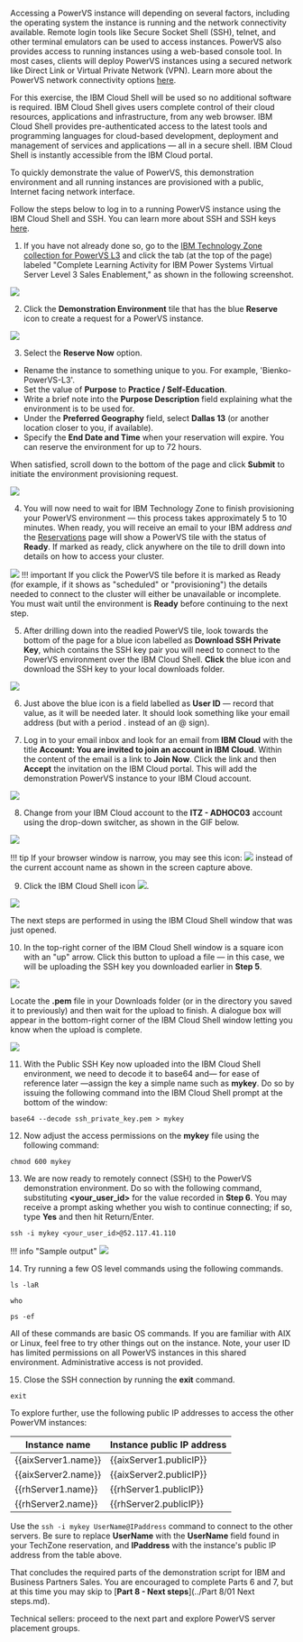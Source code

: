 Accessing a PowerVS instance will depending on several factors, including the operating system the instance is running and the network connectivity available. Remote login tools like Secure Socket Shell (SSH), telnet, and other terminal emulators can be used to access instances. PowerVS also provides access to running instances using a web-based console tool. In most cases, clients will deploy PowerVS instances using a secured network like Direct Link or Virtual Private Network (VPN). Learn more about the PowerVS network connectivity options <a href="https://cloud.ibm.com/docs/power-iaas?topic=power-iaas-about-virtual-server#public-private-networks" target="_blank">here</a>.

For this exercise, the IBM Cloud Shell will be used so no additional software is required. IBM Cloud Shell gives users complete control of their cloud resources, applications and infrastructure, from any web browser. IBM Cloud Shell provides pre-authenticated access to the latest tools and programming languages for cloud-based development, deployment and management of services and applications — all in a secure shell. IBM Cloud Shell is instantly accessible from the IBM Cloud portal.

To quickly demonstrate the value of PowerVS, this demonstration environment and all running instances are provisioned with a public, Internet facing network interface.

Follow the steps below to log in to a running PowerVS instance using the IBM Cloud Shell and SSH. You can learn more about SSH and SSH keys <a href="https://en.wikipedia.org/wiki/Secure_Shell" target="_blank">here</a>.


1. If you have not already done so, go to the <a href="https://techzone.ibm.com/collection/ibm-power-systems-virtual-server-level-3" target="_blank">IBM Technology Zone collection for PowerVS L3</a> and click the tab (at the top of the page) labeled "Complete Learning Activity for IBM Power Systems Virtual Server Level 3 Sales Enablement," as shown in the following screenshot.

![](_attachments/part5_step1.png)

2. Click the **Demonstration Environment** tile that has the blue **Reserve** icon to create a request for a PowerVS instance.

![](_attachments/part5_step2.png)

3. Select the **Reserve Now** option.

- Rename the instance to something unique to you. For example, 'Bienko-PowerVS-L3'.
- Set the value of **Purpose** to **Practice / Self-Education**.
- Write a brief note into the **Purpose Description** field explaining what the environment is to be used for.
- Under the **Preferred Geography** field, select **Dallas 13** (or another location closer to you, if available).
- Specify the **End Date and Time** when your reservation will expire. You can reserve the environment for up to 72 hours.

When satisfied, scroll down to the bottom of the page and click **Submit** to initiate the environment provisioning request.

![](_attachments/part5_step3.png)

4. You will now need to wait for IBM Technology Zone to finish provisioning your PowerVS environment — this process takes approximately 5 to 10 minutes. When ready, you will receive an email to your IBM address _and_ the <a href="https://techzone.ibm.com/my/reservations" target="_blank">Reservations</a> page will show a PowerVS tile with the status of **Ready**. If marked as ready, click anywhere on the tile to drill down into details on how to access your cluster.

![](_attachments/part5_step4.png)
!!! important
    If you click the PowerVS tile before it is marked as Ready (for example, if it shows as "scheduled" or "provisioning") the details needed to connect to the cluster will either be unavailable or incomplete. You must wait until the environment is **Ready** before continuing to the next step.

5. After drilling down into the readied PowerVS tile, look towards the bottom of the page for a blue icon labelled as **Download SSH Private Key**, which contains the SSH key pair you will need to connect to the PowerVS environment over the IBM Cloud Shell. **Click** the blue icon and download the SSH key to your local downloads folder.

![](_attachments/part5_step5.png)

6. Just above the blue icon is a field labelled as **User ID** — record that value, as it will be needed later. It should look something like your email address (but with a period . instead of an @ sign).

7. Log in to your email inbox and look for an email from **IBM Cloud** with the title **Account: You are invited to join an account in IBM Cloud**. Within the content of the email is a link to **Join Now**. Click the link and then **Accept** the invitation on the IBM Cloud portal. This will add the demonstration PowerVS instance to your IBM Cloud account.

![](_attachments/part5_step7.png)

8. Change from your IBM Cloud account to the **ITZ - ADHOC03** account using the drop-down switcher, as shown in the GIF below.

![](_attachments/SwitchAccounts-final.gif)

!!! tip
    If your browser window is narrow, you may see this icon: ![](_attachments/SwitchAccountsIcon.png) instead of the current account name as shown in the screen capture above.

9. Click the IBM Cloud Shell icon ![](_attachments/CloudShellIcon.png).

![](_attachments/StartCloudShell.png)

The next steps are performed in using the IBM Cloud Shell window that was just opened.

10. In the top-right corner of the IBM Cloud Shell window is a square icon with an "up" arrow. Click this button to upload a file — in this case, we will be uploading the SSH key you downloaded earlier in **Step 5**.

![](_attachments/part5_step10a.png)

Locate the **.pem** file in your Downloads folder (or in the directory you saved it to previously) and then wait for the upload to finish. A dialogue box will appear in the bottom-right corner of the IBM Cloud Shell window letting you know when the upload is complete.

![](_attachments/part5_step10b.png)

11. With the Public SSH Key now uploaded into the IBM Cloud Shell environment, we need to decode it to base64 and— for ease of reference later —assign the key a simple name such as **mykey**. Do so by issuing the following command into the IBM Cloud Shell prompt at the bottom of the window:

```
base64 --decode ssh_private_key.pem > mykey
```

12. Now adjust the access permissions on the **mykey** file using the following command:

```
chmod 600 mykey
```

13. We are now ready to remotely connect (SSH) to the PowerVS demonstration environment. Do so with the following command, substituting **<your_user_id>** for the value recorded in **Step 6**. You may receive a prompt asking whether you wish to continue connecting; if so, type **Yes** and then hit Return/Enter.

```ssh -i mykey <your_user_id>@52.117.41.110```

!!! info "Sample output"
    ![](_attachments/part5_step13.png)

14. Try running a few OS level commands using the following commands.

```
ls -laR
```

```
who
```

```
ps -ef
```

All of these commands are basic OS commands. If you are familiar with AIX or Linux, feel free to try other things out on the instance. Note, your user ID has limited permissions on all PowerVS instances in this shared environment. Administrative access is not provided.

15. Close the SSH connection by running the **exit** command.

```
exit
```

To explore further, use the following public IP addresses to access the other PowerVM instances:

| Instance name | Instance public IP address |
| ------------- | -------------------------- |
| {{aixServer1.name}} | {{aixServer1.publicIP}} |
| {{aixServer2.name}} | {{aixServer2.publicIP}} |
| {{rhServer1.name}} | {{rhServer1.publicIP}} |
| {{rhServer2.name}} | {{rhServer2.publicIP}} |


Use the ```ssh -i mykey UserName@IPaddress``` command to connect to the other servers. Be sure to replace **UserName** with the **UserName** field found in your TechZone reservation, and **IPaddress** with the instance's public IP address from the table above.

That concludes the required parts of the demonstration script for IBM and Business Partners Sales. You are encouraged to complete Parts 6 and 7, but at this time you may skip to [**Part 8 - Next steps**](../Part 8/01 Next steps.md).

Technical sellers: proceed to the next part and explore PowerVS server placement groups.
